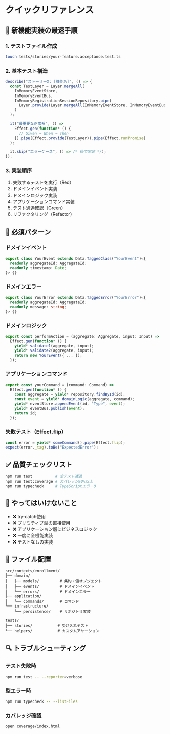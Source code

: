 # クイックリファレンス

## 🚀 新機能実装の最速手順

### 1. テストファイル作成
```bash
touch tests/stories/your-feature.acceptance.test.ts
```

### 2. 基本テスト構造
```typescript
describe("ストーリーX: [機能名]", () => {
  const TestLayer = Layer.mergeAll(
    InMemoryEventStore,
    InMemoryEventBus,
    InMemoryRegistrationSessionRepository.pipe(
      Layer.provide(Layer.mergeAll(InMemoryEventStore, InMemoryEventBus))
    )
  );

  it("最重要な正常系", () =>
    Effect.gen(function* () {
      // Given → When → Then
    }).pipe(Effect.provide(TestLayer)).pipe(Effect.runPromise)
  );

  it.skip("エラーケース", () => /* 後で実装 */);
});
```

### 3. 実装順序
1. 失敗するテストを実行（Red）
2. ドメインイベント実装
3. ドメインロジック実装
4. アプリケーションコマンド実装
5. テスト通過確認（Green）
6. リファクタリング（Refactor）

## 📝 必須パターン

### ドメインイベント
```typescript
export class YourEvent extends Data.TaggedClass("YourEvent")<{
  readonly aggregateId: AggregateId;
  readonly timestamp: Date;
}> {}
```

### ドメインエラー
```typescript
export class YourError extends Data.TaggedError("YourError")<{
  readonly aggregateId: AggregateId;
  readonly message: string;
}> {}
```

### ドメインロジック
```typescript
export const performAction = (aggregate: Aggregate, input: Input) =>
  Effect.gen(function* () {
    yield* validate1(aggregate, input);
    yield* validate2(aggregate, input);
    return new YourEvent({ ... });
  });
```

### アプリケーションコマンド
```typescript
export const yourCommand = (command: Command) =>
  Effect.gen(function* () {
    const aggregate = yield* repository.findById(id);
    const event = yield* domainLogic(aggregate, command);
    yield* eventStore.appendEvent(id, "Type", event);
    yield* eventBus.publish(event);
    return id;
  });
```

### 失敗テスト（Effect.flip）
```typescript
const error = yield* someCommand().pipe(Effect.flip);
expect(error._tag).toBe("ExpectedError");
```

## ✅ 品質チェックリスト

```bash
npm run test          # 全テスト通過
npm run test:coverage # カバレッジ90%以上
npm run typecheck     # TypeScriptエラー0
```

## 🚫 やってはいけないこと

- ❌ try-catch使用
- ❌ プリミティブ型の直接使用
- ❌ アプリケーション層にビジネスロジック
- ❌ 一度に全機能実装
- ❌ テストなしの実装

## 📁 ファイル配置

```
src/contexts/enrollment/
├── domain/
│   ├── models/         # 集約・値オブジェクト
│   ├── events/         # ドメインイベント
│   └── errors/         # ドメインエラー
├── application/
│   └── commands/       # コマンド
└── infrastructure/
    └── persistence/    # リポジトリ実装

tests/
├── stories/           # 受け入れテスト
└── helpers/           # カスタムアサーション
```

## 🔍 トラブルシューティング

### テスト失敗時
```bash
npm run test -- --reporter=verbose
```

### 型エラー時
```bash
npm run typecheck -- --listFiles
```

### カバレッジ確認
```bash
open coverage/index.html
```